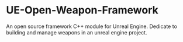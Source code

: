 # UE-Open-Weapon-Framework
An open source framework C++ module for Unreal Engine. Dedicate to building and manage weapons in an unreal engine project.
